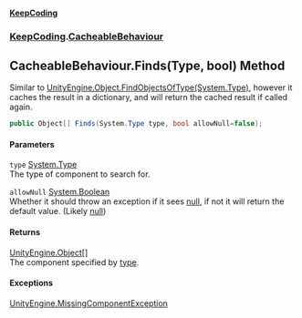 #### [KeepCoding](index.md 'index')
### [KeepCoding](KeepCoding.md 'KeepCoding').[CacheableBehaviour](KeepCoding_CacheableBehaviour.md 'KeepCoding.CacheableBehaviour')
## CacheableBehaviour.Finds(Type, bool) Method
Similar to [UnityEngine.Object.FindObjectsOfType(System.Type)](https://docs.microsoft.com/en-us/dotnet/api/UnityEngine.Object.FindObjectsOfType#UnityEngine_Object_FindObjectsOfType_System_Type_ 'UnityEngine.Object.FindObjectsOfType(System.Type)'), however it caches the result in a dictionary, and will return the cached result if called again.  
```csharp
public Object[] Finds(System.Type type, bool allowNull=false);
```
#### Parameters
<a name='KeepCoding_CacheableBehaviour_Finds(System_Type_bool)_type'></a>
`type` [System.Type](https://docs.microsoft.com/en-us/dotnet/api/System.Type 'System.Type')  
The type of component to search for.
  
<a name='KeepCoding_CacheableBehaviour_Finds(System_Type_bool)_allowNull'></a>
`allowNull` [System.Boolean](https://docs.microsoft.com/en-us/dotnet/api/System.Boolean 'System.Boolean')  
Whether it should throw an exception if it sees [null](https://docs.microsoft.com/en-us/dotnet/csharp/language-reference/keywords/null 'https://docs.microsoft.com/en-us/dotnet/csharp/language-reference/keywords/null'), if not it will return the default value. (Likely [null](https://docs.microsoft.com/en-us/dotnet/csharp/language-reference/keywords/null 'https://docs.microsoft.com/en-us/dotnet/csharp/language-reference/keywords/null'))
  
#### Returns
[UnityEngine.Object](https://docs.microsoft.com/en-us/dotnet/api/UnityEngine.Object 'UnityEngine.Object')[[]](https://docs.microsoft.com/en-us/dotnet/api/System.Array 'System.Array')  
The component specified by [type](KeepCoding_CacheableBehaviour_Finds(System_Type_bool).md#KeepCoding_CacheableBehaviour_Finds(System_Type_bool)_type 'KeepCoding.CacheableBehaviour.Finds(System.Type, bool).type').
#### Exceptions
[UnityEngine.MissingComponentException](https://docs.microsoft.com/en-us/dotnet/api/UnityEngine.MissingComponentException 'UnityEngine.MissingComponentException')  

